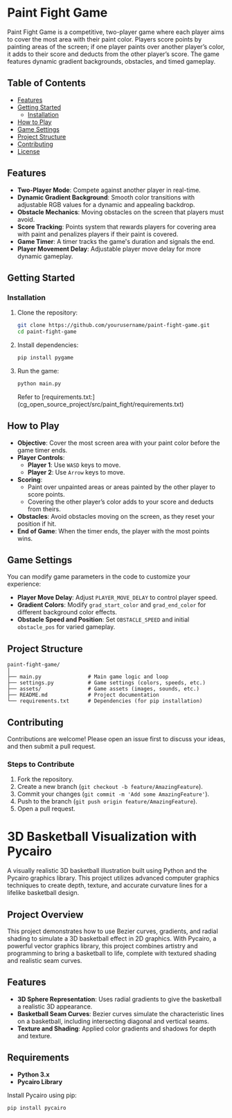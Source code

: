 # Paint Fight Game

Paint Fight Game is a competitive, two-player game where each player aims to cover the most area with their paint color. Players score points by painting areas of the screen; if one player paints over another player’s color, it adds to their score and deducts from the other player’s score. The game features dynamic gradient backgrounds, obstacles, and timed gameplay.

## Table of Contents

- [Features](#features)
- [Getting Started](#getting-started)
  - [Installation](#installation)
- [How to Play](#how-to-play)
- [Game Settings](#game-settings)
- [Project Structure](#project-structure)
- [Contributing](#contributing)
- [License](#license)

## Features

- **Two-Player Mode**: Compete against another player in real-time.
- **Dynamic Gradient Background**: Smooth color transitions with adjustable RGB values for a dynamic and appealing backdrop.
- **Obstacle Mechanics**: Moving obstacles on the screen that players must avoid.
- **Score Tracking**: Points system that rewards players for covering area with paint and penalizes players if their paint is covered.
- **Game Timer**: A timer tracks the game's duration and signals the end.
- **Player Movement Delay**: Adjustable player move delay for more dynamic gameplay.

## Getting Started

### Installation

1. Clone the repository:

   ```bash
   git clone https://github.com/yourusername/paint-fight-game.git
   cd paint-fight-game
   ```

2. Install dependencies:

   ```bash
   pip install pygame
   ```

3. Run the game:

   ```bash
   python main.py
   ```

   Refer to [requirements.txt:] (cg_open_source_project/src/paint_fight/requirements.txt)

## How to Play

- **Objective**: Cover the most screen area with your paint color before the game timer ends.
- **Player Controls**:
  - **Player 1**: Use `WASD` keys to move.
  - **Player 2**: Use `Arrow` keys to move.
- **Scoring**:
  - Paint over unpainted areas or areas painted by the other player to score points.
  - Covering the other player’s color adds to your score and deducts from theirs.
- **Obstacles**: Avoid obstacles moving on the screen, as they reset your position if hit.
- **End of Game**: When the timer ends, the player with the most points wins.

## Game Settings

You can modify game parameters in the code to customize your experience:

- **Player Move Delay**: Adjust `PLAYER_MOVE_DELAY` to control player speed.
- **Gradient Colors**: Modify `grad_start_color` and `grad_end_color` for different background color effects.
- **Obstacle Speed and Position**: Set `OBSTACLE_SPEED` and initial `obstacle_pos` for varied gameplay.

## Project Structure

```plaintext
paint-fight-game/
│
├── main.py               # Main game logic and loop
├── settings.py           # Game settings (colors, speeds, etc.)
├── assets/               # Game assets (images, sounds, etc.)
├── README.md             # Project documentation
└── requirements.txt      # Dependencies (for pip installation)
```

## Contributing

Contributions are welcome! Please open an issue first to discuss your ideas, and then submit a pull request.

### Steps to Contribute

1. Fork the repository.
2. Create a new branch (`git checkout -b feature/AmazingFeature`).
3. Commit your changes (`git commit -m 'Add some AmazingFeature'`).
4. Push to the branch (`git push origin feature/AmazingFeature`).
5. Open a pull request.



# 3D Basketball Visualization with Pycairo

A visually realistic 3D basketball illustration built using Python and the Pycairo graphics library. This project utilizes advanced computer graphics techniques to create depth, texture, and accurate curvature lines for a lifelike basketball design.

## Project Overview

This project demonstrates how to use Bezier curves, gradients, and radial shading to simulate a 3D basketball effect in 2D graphics. With Pycairo, a powerful vector graphics library, this project combines artistry and programming to bring a basketball to life, complete with textured shading and realistic seam curves.

## Features

- **3D Sphere Representation**: Uses radial gradients to give the basketball a realistic 3D appearance.
- **Basketball Seam Curves**: Bezier curves simulate the characteristic lines on a basketball, including intersecting diagonal and vertical seams.
- **Texture and Shading**: Applied color gradients and shadows for depth and texture.

## Requirements

- **Python 3.x**
- **Pycairo Library**

Install Pycairo using pip:
```bash
pip install pycairo

